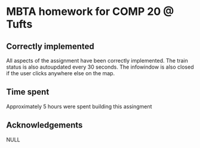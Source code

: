 # MBTA homework for COMP 20 @ Tufts

## Correctly implemented

All aspects of the assignment have been correctly implemented. The train status is also autoupdated every 30 seconds. The infowindow is also closed if the user clicks anywhere else on the map.

## Time spent

Approximately 5 hours were spent building this assingment

## Acknowledgements 

NULL